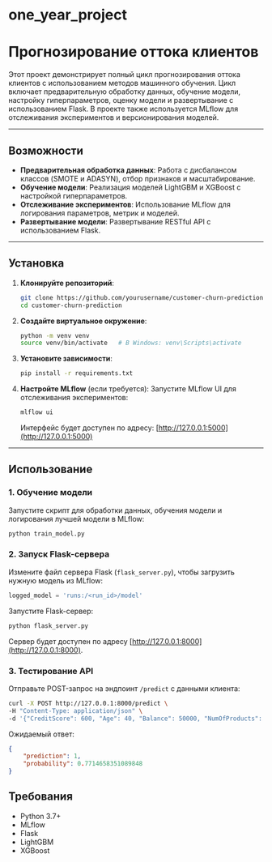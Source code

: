 # one_year_project

# Прогнозирование оттока клиентов

Этот проект демонстрирует полный цикл прогнозирования оттока клиентов с использованием методов машинного обучения. Цикл включает предварительную обработку данных, обучение модели, настройку гиперпараметров, оценку модели и развертывание с использованием Flask. В проекте также используется MLflow для отслеживания экспериментов и версионирования моделей.

---

## Возможности

- **Предварительная обработка данных**: Работа с дисбалансом классов (SMOTE и ADASYN), отбор признаков и масштабирование.
- **Обучение модели**: Реализация моделей LightGBM и XGBoost с настройкой гиперпараметров.
- **Отслеживание экспериментов**: Использование MLflow для логирования параметров, метрик и моделей.
- **Развертывание модели**: Развертывание RESTful API с использованием Flask.

---

## Установка

1. **Клонируйте репозиторий**:
   ```bash
   git clone https://github.com/yourusername/customer-churn-prediction.git
   cd customer-churn-prediction
   ```

2. **Создайте виртуальное окружение**:
   ```bash
   python -m venv venv
   source venv/bin/activate   # В Windows: venv\Scripts\activate
   ```

3. **Установите зависимости**:
   ```bash
   pip install -r requirements.txt
   ```

4. **Настройте MLflow** (если требуется):
   Запустите MLflow UI для отслеживания экспериментов:
   ```bash
   mlflow ui
   ```
   Интерфейс будет доступен по адресу: [http://127.0.0.1:5000](http://127.0.0.1:5000)

---

## Использование

### 1. Обучение модели

Запустите скрипт для обработки данных, обучения модели и логирования лучшей модели в MLflow:
```bash
python train_model.py
```

### 2. Запуск Flask-сервера

Измените файл сервера Flask (`flask_server.py`), чтобы загрузить нужную модель из MLflow:
```python
logged_model = 'runs:/<run_id>/model'
```

Запустите Flask-сервер:
```bash
python flask_server.py
```

Сервер будет доступен по адресу [http://127.0.0.1:8000](http://127.0.0.1:8000).

### 3. Тестирование API

Отправьте POST-запрос на эндпоинт `/predict` с данными клиента:
```bash
curl -X POST http://127.0.0.1:8000/predict \
-H "Content-Type: application/json" \
-d '{"CreditScore": 600, "Age": 40, "Balance": 50000, "NumOfProducts": 2, "IsActiveMember": 1, "Geography_Germany": 0, "Geography_Spain": 1, "Gender_Male": 1}'
```
Ожидаемый ответ:
```json
{
    "prediction": 1,
    "probability": 0.7714658351089848
}
```


## Требования

- Python 3.7+
- MLflow
- Flask
- LightGBM
- XGBoost



